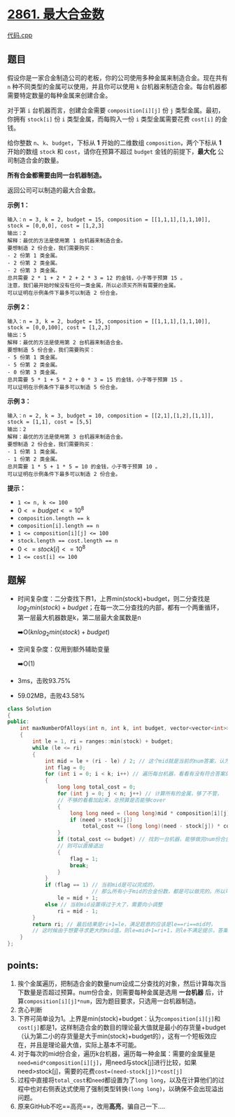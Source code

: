 # [2861. 最大合金数](https://leetcode.cn/problems/maximum-number-of-alloys/)

[代码.cpp](/leetcode/2861.%20最大合金数/2861.cpp)  

## 题目

假设你是一家合金制造公司的老板，你的公司使用多种金属来制造合金。现在共有 `n` 种不同类型的金属可以使用，并且你可以使用 `k` 台机器来制造合金。每台机器都需要特定数量的每种金属来创建合金。

对于第 `i` 台机器而言，创建合金需要 `composition[i][j]` 份 `j` 类型金属。最初，你拥有 `stock[i]` 份 `i` 类型金属，而每购入一份 `i` 类型金属需要花费 `cost[i]` 的金钱。

给你整数 `n`、`k`、`budget`，下标从 **1** 开始的二维数组 `composition`，两个下标从 **1** 开始的数组 `stock` 和 `cost`，请你在预算不超过 `budget` 金钱的前提下，**最大化** 公司制造合金的数量。

**所有合金都需要由同一台机器制造。**

返回公司可以制造的最大合金数。



**示例 1：**

```
输入：n = 3, k = 2, budget = 15, composition = [[1,1,1],[1,1,10]], stock = [0,0,0], cost = [1,2,3]
输出：2
解释：最优的方法是使用第 1 台机器来制造合金。
要想制造 2 份合金，我们需要购买：
- 2 份第 1 类金属。
- 2 份第 2 类金属。
- 2 份第 3 类金属。
总共需要 2 * 1 + 2 * 2 + 2 * 3 = 12 的金钱，小于等于预算 15 。
注意，我们最开始时候没有任何一类金属，所以必须买齐所有需要的金属。
可以证明在示例条件下最多可以制造 2 份合金。
```

**示例 2：**

```
输入：n = 3, k = 2, budget = 15, composition = [[1,1,1],[1,1,10]], stock = [0,0,100], cost = [1,2,3]
输出：5
解释：最优的方法是使用第 2 台机器来制造合金。 
要想制造 5 份合金，我们需要购买： 
- 5 份第 1 类金属。
- 5 份第 2 类金属。 
- 0 份第 3 类金属。 
总共需要 5 * 1 + 5 * 2 + 0 * 3 = 15 的金钱，小于等于预算 15 。 
可以证明在示例条件下最多可以制造 5 份合金。
```

**示例 3：**

```
输入：n = 2, k = 3, budget = 10, composition = [[2,1],[1,2],[1,1]], stock = [1,1], cost = [5,5]
输出：2
解释：最优的方法是使用第 3 台机器来制造合金。
要想制造 2 份合金，我们需要购买：
- 1 份第 1 类金属。
- 1 份第 2 类金属。
总共需要 1 * 5 + 1 * 5 = 10 的金钱，小于等于预算 10 。
可以证明在示例条件下最多可以制造 2 份合金。
```



**提示：**

- `1 <= n, k <= 100`
- $0 <= budget <= 10^8$
- `composition.length == k`
- `composition[i].length == n`
- `1 <= composition[i][j] <= 100`
- `stock.length == cost.length == n`
- $0 <= stock[i] <= 10^8$
- `1 <= cost[i] <= 100`



## 题解

- 时间复杂度：二分查找下界1，上界min(stock)+budget，则二分查找是$log_2{min(stock)+budget}$；在每一次二分查找的内部，都有一个两重循环，第一层最大机器数是k，第二层最大金属数是n

  :arrow_right:O($knlog_2{min(stock)+budget}$)

- 空间复杂度：仅用到额外辅助变量

  :arrow_right:O(1)

- 3ms，击败93.75%

- 59.02MB，击败43.58%

```cpp
class Solution
{
public:
    int maxNumberOfAlloys(int n, int k, int budget, vector<vector<int>> &composition, vector<int> &stock, vector<int> &cost)
    {
        int le = 1, ri = ranges::min(stock) + budget;
        while (le <= ri)
        {
            int mid = le + (ri - le) / 2; // 这个mid就是当前的num答案，认为做mid份合金
            int flag = 0;
            for (int i = 0; i < k; i++) // 遍历每台机器，看看有没有符合答案的机器
            {
                long long total_cost = 0;
                for (int j = 0; j < n; j++) // 计算所有的金属，够了不管，
                // 不够的看看加起来，总预算是否能够cover
                {
                    long long need = (long long)mid * composition[i][j]; // need是在当前i机器上制造mid份合金需要j金属的个数
                    if (need > stock[j])
                        total_cost += (long long)(need - stock[j]) * cost[j];
                }
                if (total_cost <= budget) // 找到一台机器，能够做完num份合金，
                // 则可以直接退出
                {
                    flag = 1;
                    break;
                }
            }
            if (flag == 1) // 当前mid是可以完成的，
                           // 那么所有小于mid的合金份数，都是可以做完的。所以可以尝试比mid更大的值
                le = mid + 1;
            else // 当前mid设置得过于大了，需要向小调整
                ri = mid - 1;
        }
        return ri; // 最后结果是ri+1=le，满足题意的应该是le==ri==mid时，
        // 这时候由于想要寻求更大的mid值，则le=mid+1=ri+1，则le不满足提示，答案是ri
    }
};
```





## points:

1. 挨个金属遍历，把制造合金的数量num设成二分查找的对象，然后计算每次当下数量是否超过预算。num份合金，则需要每种金属是选用 **一台机器** 后，计算`composition[i][j]*num`，因为题目要求，只选用一台机器制造。
2. 贪心判断
3. 下界可简单设为1。上界是min(stock)+budget：认为`composition[i][j]`和`cost[j]`都是1，这样制造合金的数目的理论最大值就是最小的存货量+budget（认为第二小的存货量是大于min(stock)+budget的），这有一个短板效应在，并且是理论最大值，实际上基本不可能。
4. 对于每次的mid份合金，遍历k台机器，遍历每一种金属：需要的金属量是`need=mid*composition[i][j]`，用need与stock[j]进行比较，如果need>stock[j]，需要的花费`cost=(need-stock[j])*cost[j]`
5. 过程中直接将`total_cost`和`need`都设置为了`long long`，以及在计算他们的过程中也对右侧表达式使用了强制类型转换`(long long)`，以确保不会出现溢出问题。
6. 原来GitHub不吃==高亮==，改用**高亮**，骗自己一下....
